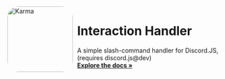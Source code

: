 <img width="150" height="150" align="left" style="float: left; margin: 0 10px 0 0; border-radius: 25px;" alt="Karma" src="https://cdn.discordapp.com/attachments/826512246834200606/866068248319885312/26492485.png"> 

# Interaction Handler

  <p align="left">
    A simple slash-command handler for Discord.JS, (requires discord.js@dev)
    <br />
    <a href="https://github.com/larkify/Interaction-Handler/"><strong>Explore the docs »</strong></a>
    <br />
    <br />
  </p>
</p>
